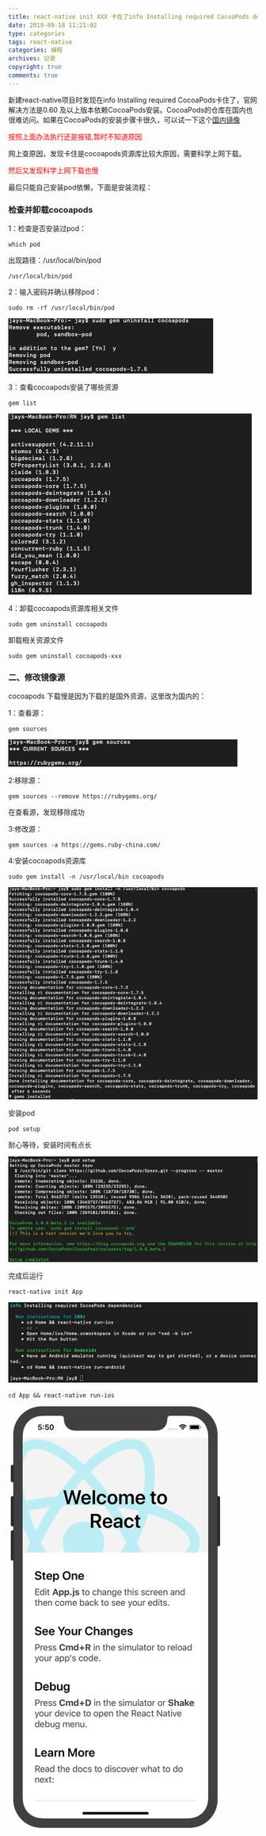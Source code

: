 ```yaml
---
title: react-native init XXX 卡在了info Installing required CocoaPods dependencies
date: 2019-09-18 11:21:02
type: categories
tags: react-native
categories: 编程
archives: 记录
copyright: true
comments: true
---
```


新建react-native项目时发现在info Installing required CocoaPods卡住了，官网解决方法是0.60 及以上版本依赖CocoaPods安装。CocoaPods的仓库在国内也很难访问。如果在CocoaPods的安装步骤卡很久，可以试一下这个[国内镜像](https://mirror.tuna.tsinghua.edu.cn/help/CocoaPods/)

<!--more-->

<font color="red">按照上面办法执行还是报错,暂时不知道原因</font>

网上查原因，发现卡住是cocoapods资源库比较大原因，需要科学上网下载。

<font color="red">然后又发现科学上网下载也慢</font>

最后只能自己安装pod依懒，下面是安装流程：

### 检查并卸载cocoapods

1：检查是否安装过pod：
```
which pod
```
出现路径：/usr/local/bin/pod

```
/usr/local/bin/pod
```

2：输入密码并确认移除pod：
```
sudo rm -rf /usr/local/bin/pod
```
![图片](https://raw.githubusercontent.com/mentu420/image-storage/master/blog/cocoapods-3.png)


3：查看cocoapods安装了哪些资源
```
gem list
```

![详情](https://raw.githubusercontent.com/mentu420/image-storage/master/blog/cocoapods-1.png)

4：卸载cocoapods资源库相关文件
```
sudo gem uninstall cocoapods
```
卸载相关资源文件
```
sudo gem uninstall cocoapods-xxx
```

### 二、修改镜像源
cocoapods 下载慢是因为下载的是国外资源，这里改为国内的：

1：查看源：
```
gem sources
```
![图片](https://raw.githubusercontent.com/mentu420/image-storage/master/blog/cocoapods-2.png)

2:移除源：
```
gem sources --remove https://rubygems.org/
```
在查看源，发现移除成功

3:修改源：
```
gem sources -a https://gems.ruby-china.com/
```

4:安装cocoapods资源库
```
sudo gem install -n /usr/local/bin cocoapods
```
![图片](https://raw.githubusercontent.com/mentu420/image-storage/master/blog/cocoapods-4.png)

安装pod
```
pod setup
```
耐心等待，安装时间有点长

![图片](https://raw.githubusercontent.com/mentu420/image-storage/master/blog/cocoapods-5.png)

完成后运行
```
react-native init App
```
![图片](https://raw.githubusercontent.com/mentu420/image-storage/master/blog/cocoapods-6.png)

```
cd App && react-native run-ios
```

![图片](https://raw.githubusercontent.com/mentu420/image-storage/master/blog/cocoapods-7.png)









